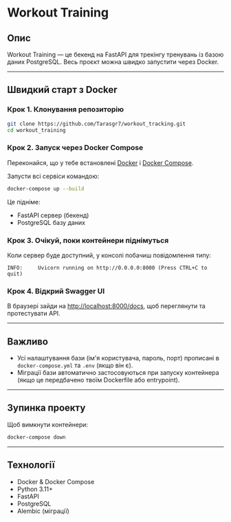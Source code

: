 # Workout Training

## Опис

Workout Training — це бекенд на FastAPI для трекінгу  тренувань із базою даних PostgreSQL. Весь проєкт можна швидко запустити через Docker.

---

## Швидкий старт з Docker

### Крок 1. Клонування репозиторію

```bash
git clone https://github.com/Tarasgr7/workout_tracking.git
cd workout_training
````

### Крок 2. Запуск через Docker Compose

Переконайся, що у тебе встановлені [Docker](https://docs.docker.com/get-docker/) і [Docker Compose](https://docs.docker.com/compose/install/).

Запусти всі сервіси командою:

```bash
docker-compose up --build
```

Це підніме:

* FastAPI сервер (бекенд)
* PostgreSQL базу даних

### Крок 3. Очікуй, поки контейнери піднімуться

Коли сервер буде доступний, у консолі побачиш повідомлення типу:

```
INFO:     Uvicorn running on http://0.0.0.0:8000 (Press CTRL+C to quit)
```

### Крок 4. Відкрий Swagger UI

В браузері зайди на [http://localhost:8000/docs](http://localhost:8000/docs), щоб переглянути та протестувати API.

---

## Важливо

* Усі налаштування бази (ім'я користувача, пароль, порт) прописані в `docker-compose.yml` та `.env` (якщо він є).
* Міграції бази автоматично застосовуються при запуску контейнера (якщо це передбачено твоїм Dockerfile або entrypoint).

---

## Зупинка проекту

Щоб вимкнути контейнери:

```bash
docker-compose down
```

---

## Технології

* Docker & Docker Compose
* Python 3.11+
* FastAPI
* PostgreSQL
* Alembic (міграції)

